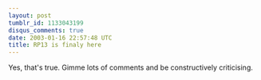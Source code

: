 ```yaml
---
layout: post
tumblr_id: 1133043199
disqus_comments: true
date: 2003-01-16 22:57:48 UTC
title: RP13 is finaly here
---
```


Yes, that's true. Gimme lots of comments and be constructively criticising.
